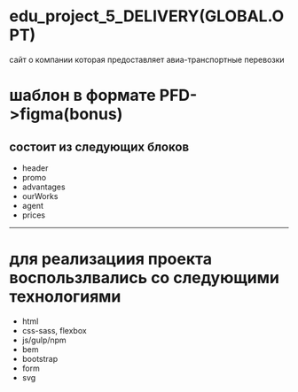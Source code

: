 # edu_project_5_DELIVERY(GLOBAL.OPT)

сайт о компании которая предоставляет авиа-транспортные перевозки

шаблон в формате PFD->figma(bonus)
=====================================================
состоит из следующих блоков
---------------------------------------------------
- header
- promo
- advantages
- ourWorks
- agent
- prices

---------------------------------------
для реализациия проекта воспользлвались со следующими технологиями
===================================================

- html
- css-sass, flexbox
- js/gulp/npm 
- bem
- bootstrap
- form
- svg
